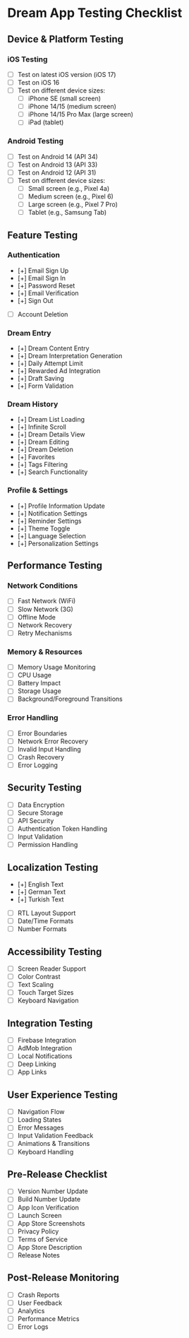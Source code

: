 # Dream App Testing Checklist

## Device & Platform Testing

### iOS Testing

- [ ] Test on latest iOS version (iOS 17)
- [ ] Test on iOS 16
- [ ] Test on different device sizes:
  - [ ] iPhone SE (small screen)
  - [ ] iPhone 14/15 (medium screen)
  - [ ] iPhone 14/15 Pro Max (large screen)
  - [ ] iPad (tablet)

### Android Testing

- [ ] Test on Android 14 (API 34)
- [ ] Test on Android 13 (API 33)
- [ ] Test on Android 12 (API 31)
- [ ] Test on different device sizes:
  - [ ] Small screen (e.g., Pixel 4a)
  - [ ] Medium screen (e.g., Pixel 6)
  - [ ] Large screen (e.g., Pixel 7 Pro)
  - [ ] Tablet (e.g., Samsung Tab)

## Feature Testing

### Authentication

- [+] Email Sign Up
- [+] Email Sign In
- [+] Password Reset
- [+] Email Verification
- [+] Sign Out
- [ ] Account Deletion

### Dream Entry

- [+] Dream Content Entry
- [+] Dream Interpretation Generation
- [+] Daily Attempt Limit
- [+] Rewarded Ad Integration
- [+] Draft Saving
- [+] Form Validation

### Dream History

- [+] Dream List Loading
- [+] Infinite Scroll
- [+] Dream Details View
- [+] Dream Editing
- [+] Dream Deletion
- [+] Favorites
- [+] Tags Filtering
- [+] Search Functionality

### Profile & Settings

- [+] Profile Information Update
- [+] Notification Settings
- [+] Reminder Settings
- [+] Theme Toggle
- [+] Language Selection
- [+] Personalization Settings

## Performance Testing

### Network Conditions

- [ ] Fast Network (WiFi)
- [ ] Slow Network (3G)
- [ ] Offline Mode
- [ ] Network Recovery
- [ ] Retry Mechanisms

### Memory & Resources

- [ ] Memory Usage Monitoring
- [ ] CPU Usage
- [ ] Battery Impact
- [ ] Storage Usage
- [ ] Background/Foreground Transitions

### Error Handling

- [ ] Error Boundaries
- [ ] Network Error Recovery
- [ ] Invalid Input Handling
- [ ] Crash Recovery
- [ ] Error Logging

## Security Testing

- [ ] Data Encryption
- [ ] Secure Storage
- [ ] API Security
- [ ] Authentication Token Handling
- [ ] Input Validation
- [ ] Permission Handling

## Localization Testing

- [+] English Text
- [+] German Text
- [+] Turkish Text
- [ ] RTL Layout Support
- [ ] Date/Time Formats
- [ ] Number Formats

## Accessibility Testing

- [ ] Screen Reader Support
- [ ] Color Contrast
- [ ] Text Scaling
- [ ] Touch Target Sizes
- [ ] Keyboard Navigation

## Integration Testing

- [ ] Firebase Integration
- [ ] AdMob Integration
- [ ] Local Notifications
- [ ] Deep Linking
- [ ] App Links

## User Experience Testing

- [ ] Navigation Flow
- [ ] Loading States
- [ ] Error Messages
- [ ] Input Validation Feedback
- [ ] Animations & Transitions
- [ ] Keyboard Handling

## Pre-Release Checklist

- [ ] Version Number Update
- [ ] Build Number Update
- [ ] App Icon Verification
- [ ] Launch Screen
- [ ] App Store Screenshots
- [ ] Privacy Policy
- [ ] Terms of Service
- [ ] App Store Description
- [ ] Release Notes

## Post-Release Monitoring

- [ ] Crash Reports
- [ ] User Feedback
- [ ] Analytics
- [ ] Performance Metrics
- [ ] Error Logs
